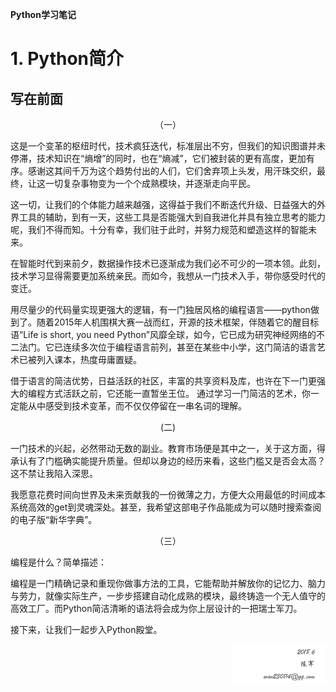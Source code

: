 **Python学习笔记**

# 1. Python简介
## 写在前面

<center>（一）</center>

这是一个变革的枢纽时代，技术疯狂迭代，标准层出不穷，但我们的知识图谱并未停滞，技术知识在“熵增”的同时，也在“熵减”，它们被封装的更有高度，更加有序。感谢这其间千万为这个趋势付出的人们，它们舍弃项上头发，用汗珠交织，最终，让这一切复杂事物变为一个个成熟模块，并逐渐走向平民。

这一切，让我们的个体能力越来越强，这得益于我们不断迭代升级、日益强大的外界工具的辅助，到有一天，这些工具是否能强大到自我进化并具有独立思考的能力呢，我们不得而知。十分有幸，我们驻于此时，并努力规范和塑造这样的智能未来。

在智能时代到来前夕，数据操作技术已逐渐成为我们必不可少的一项本领。此刻，技术学习显得需要更加系统亲民。而如今，我想从一门技术入手，带你感受时代的变迁。

用尽量少的代码量实现更强大的逻辑，有一门独居风格的编程语言——python做到了。随着2015年人机围棋大赛一战而红，开源的技术框架，伴随着它的醒目标语“Life is short, you need Python”风靡全球，如今，它已成为研究神经网络的不二法门。它已连续多次位于编程语言前列，甚至在某些中小学，这门简洁的语言艺术已被列入课本，热度毋庸置疑。

借于语言的简洁优势，日益活跃的社区，丰富的共享资料及库，也许在下一门更强大的编程方式活跃之前，它还能一直暂坐王位。
通过学习一门简洁的艺术，你一定能从中感受到技术变革，而不仅仅停留在一串名词的理解。

<center>(二)</center>

一门技术的兴起，必然带动无数的副业。教育市场便是其中之一，关于这方面，得承认有了门槛确实能提升质量。但却以身边的经历来看，这些门槛又是否会太高？这不禁让我陷入深思。

我愿意花费时间向世界及未来贡献我的一份微薄之力，方便大众用最低的时间成本系统高效的get到灵魂深处。甚至，我希望这部电子作品能成为可以随时搜索查阅的电子版“新华字典”。

<center>（三）</center>

编程是什么？简单描述：

编程是一门精确记录和重现你做事方法的工具，它能帮助并解放你的记忆力、脑力与劳力，就像实际生产，一步步搭建自动化成熟的模块，最终铸造一个无人值守的高效工厂。而Python简洁清晰的语法将会成为你上层设计的一把瑞士军刀。

接下来，让我们一起步入Python殿堂。

<div align=right>
<img width="30%" src="\img\sin.png" alt="封面"/>
</div>

